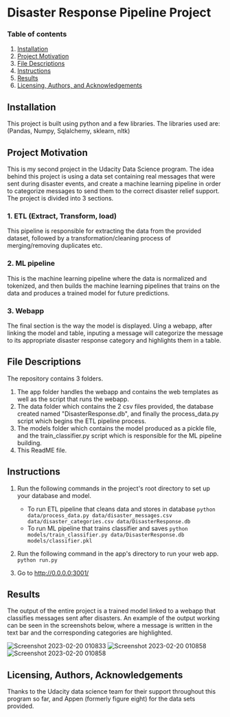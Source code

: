 # Disaster Response Pipeline Project


### Table of contents
1. [Installation](#installation)
2. [Project Motivation](#motivation)
3. [File Descriptions](#files)
4. [Instructions](#instructions)
4. [Results](#results)
5. [Licensing, Authors, and Acknowledgements](#licensing)

## Installation <a name="installation"></a>
This project is built using python and a few libraries. 
The libraries used are: (Pandas, Numpy, Sqlalchemy, sklearn, nltk)

## Project Motivation<a name="motivation"></a>
This is my second project in the Udacity Data Science program.
The idea behind this project is using a data set containing real messages that were sent during disaster events, and create a machine learning pipeline in order to categorize messages to send them to the correct disaster relief support.
The project is divided into 3 sections.
### 1. ETL (Extract, Transform, load)
This pipeline is responsible for extracting the data from the provided dataset, followed by a transformation/cleaning process of merging/removing duplicates etc.

### 2. ML pipeline
This is the machine learning pipeline where the data is normalized and tokenized, and then builds the machine learning pipelines that trains on the data and produces a trained model for future predictions.

### 3. Webapp 
The final section is the way the model is displayed. Uing a webapp, after linking the model and table, inputing a message will categorize the message to its appropriate disaster response category and highlights them in a table.

##  File Descriptions <a name="files"></a>
The repository contains 3 folders.
1. The app folder handles the webapp and contains the web templates as well as the script that runs the webapp.
2. The data folder which contains the 2 csv files provided, the database created named "DisasterResponse.db", and finally the process_data.py script which begins the ETL pipeline process.
3. The models folder which contains the model produced as a pickle file, and the train_classifier.py script which is responsible for the ML pipeline building. 
4. This ReadME file.

## Instructions<a name="instructions"></a>
1. Run the following commands in the project's root directory to set up your database and model.

    - To run ETL pipeline that cleans data and stores in database
        `python data/process_data.py data/disaster_messages.csv data/disaster_categories.csv data/DisasterResponse.db`
    - To run ML pipeline that trains classifier and saves
        `python models/train_classifier.py data/DisasterResponse.db models/classifier.pkl`

2. Run the following command in the app's directory to run your web app.
    `python run.py`

3. Go to http://0.0.0.0:3001/

## Results<a name="results"></a>
The output of the entire project is a trained model linked to a webapp that classifies messages sent after disasters.
An example of the output working can be seen in the screenshots below, where a message is written in the text bar and the corresponding categories are highlighted.

![Screenshot 2023-02-20 010833](https://user-images.githubusercontent.com/71082811/219980893-87424ff8-5a7d-4012-8c86-17c246ca47e4.png)
![Screenshot 2023-02-20 010858](https://user-images.githubusercontent.com/71082811/219981152-7a038a65-11f1-4206-8f1b-2eb45ea7b9e1.png)
![Screenshot 2023-02-20 010858](https://user-images.githubusercontent.com/71082811/219980892-9716b2d0-a568-4107-9f6d-462b4f8677dc.png)


## Licensing, Authors, Acknowledgements<a name="licensing"></a>
Thanks to the Udacity data science team for their support throughout this program so far, and Appen (formerly figure eight) for the data sets provided.

